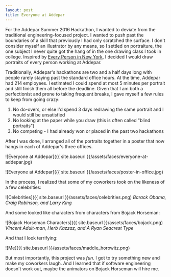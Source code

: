 ```yaml
---
layout: post
title: Everyone at Addepar
---
```


For the Addepar Summer 2016 Hackathon, I wanted to deviate from the traditional engineering-focused project. I wanted to push past the boundaries of a skill that previously I had only scratched the surface. I don't consider myself an illustrator by any means, so I settled on portraiture, the one subject I never quite got the hang of in the one drawing class I took in college. Inspired by [Every Person in New York](http://everypersoninnewyork.blogspot.com/), I decided I would draw portraits of every person working at Addepar.

Traditionally, Addepar's hackathons are two and a half days long with people rarely staying past the standard office hours. At the time, Addepar had 214 employees. I estimated I could spend at most 5 minutes per portrait and still finish them all before the deadline. Given that I am both a perfectionist and prone to taking frequent breaks, I gave myself a few rules to keep from going crazy:

1. No do-overs, or else I'd spend 3 days redrawing the same portrait and I would still be unsatisfied
2. No looking at the paper while you draw (this is often called "blind portraits")
3. No competing - I had already won or placed in the past two hackathons

After I was done, I arranged all of the portraits together in a poster that now hangs in each of Addepar's three offices.

![Everyone at Addepar]({{ site.baseurl }}/assets/faces/everyone-at-addepar.jpg)

![Everyone at Addepar]({{ site.baseurl }}/assets/faces/poster-in-office.jpg)

In the process, I realized that some of my coworkers took on the likeness of a few celebrities:

![Celebrities]({{ site.baseurl }}/assets/faces/celebrities.png)
*Barack Obama, Craig Robinson, and Larry King*

And some looked like characters from characters from Bojack Horseman:

![Bojack Horseman Characters]({{ site.baseurl }}/assets/faces/bojack.png)
*Vincent Adult-man, Herb Kazzaz, and A Ryan Seacrest Type*

And that I look terrifying:

![Me]({{ site.baseurl }}/assets/faces/maddie_horowitz.png)

But most importantly, this project was _fun_. I got to try something new and make my coworkers laugh. And I learned that if software engineering doesn't work out, maybe the animators on Bojack Horseman will hire me.
